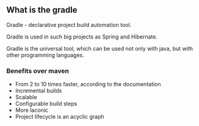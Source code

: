 ## What is the gradle

Gradle - declarative project build automation tool. 

Gradle is used in such big projects as Spring and Hibernate. 

Gradle is the universal tool, which can be used not only with java, but with other programming languages.

### Benefits over maven
- From 2 to 10 times faster, according to the documentation
- Incremental builds 
- Scalable
- Configurable build steps
- More laconic 
- Project lifecycle is an acyclic graph

